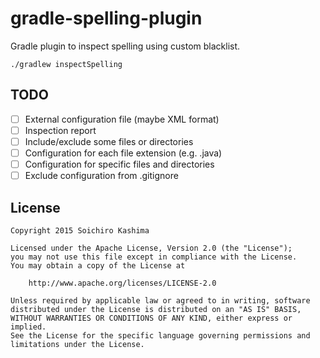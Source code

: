 # gradle-spelling-plugin

Gradle plugin to inspect spelling using custom blacklist.

```
./gradlew inspectSpelling
```

## TODO

* [ ] External configuration file (maybe XML format)
* [ ] Inspection report
* [ ] Include/exclude some files or directories
* [ ] Configuration for each file extension (e.g. .java)
* [ ] Configuration for specific files and directories
* [ ] Exclude configuration from .gitignore

## License

    Copyright 2015 Soichiro Kashima

    Licensed under the Apache License, Version 2.0 (the "License");
    you may not use this file except in compliance with the License.
    You may obtain a copy of the License at

        http://www.apache.org/licenses/LICENSE-2.0

    Unless required by applicable law or agreed to in writing, software
    distributed under the License is distributed on an "AS IS" BASIS,
    WITHOUT WARRANTIES OR CONDITIONS OF ANY KIND, either express or implied.
    See the License for the specific language governing permissions and
    limitations under the License.
